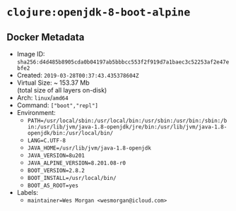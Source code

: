 # `clojure:openjdk-8-boot-alpine`

## Docker Metadata

- Image ID: `sha256:d4d485b8905cda0b04197ab5bbbcc553f2f919d7a1baec3c52253af2e47ebfe2`
- Created: `2019-03-28T00:37:43.435378604Z`
- Virtual Size: ~ 153.37 Mb  
  (total size of all layers on-disk)
- Arch: `linux`/`amd64`
- Command: `["boot","repl"]`
- Environment:
  - `PATH=/usr/local/sbin:/usr/local/bin:/usr/sbin:/usr/bin:/sbin:/bin:/usr/lib/jvm/java-1.8-openjdk/jre/bin:/usr/lib/jvm/java-1.8-openjdk/bin:/usr/local/bin/`
  - `LANG=C.UTF-8`
  - `JAVA_HOME=/usr/lib/jvm/java-1.8-openjdk`
  - `JAVA_VERSION=8u201`
  - `JAVA_ALPINE_VERSION=8.201.08-r0`
  - `BOOT_VERSION=2.8.2`
  - `BOOT_INSTALL=/usr/local/bin/`
  - `BOOT_AS_ROOT=yes`
- Labels:
  - `maintainer=Wes Morgan <wesmorgan@icloud.com>`
